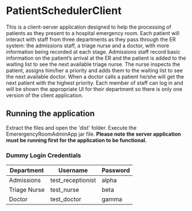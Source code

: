 # PatientSchedulerClient

This is a client-server application designed to help the processing of patients as they present to a hospital emergency room. Each patient will interact with staff from three departments as they pass through the ER system:  the admissions staff, a triage nurse and a doctor, with more information being recorded at each stage. Admissions staff record basic information on the patient’s arrival at the ER and the patient is added to the waiting list to see the next available triage nurse. The nurse inspects the patient, assigns him/her a priority  and adds them to the waiting list to see the next available doctor. When a doctor calls a patient he/she will get the next patient with the highest priority. Each member of staff can log in and will be shown the appropriate UI for their department so there is only one version of the client application.


## Running the application
Extract the files and open the 'dist' folder. Execute the EmerergencyRoomAdminApp jar file. 
__Please note the server application must be running first for the application to be functional.__

### Dummy Login Credentials

|Department|Username|Password|
|----|------|-------|
|Admissions|test_receptionist|alpha|
|Triage Nurse|test_nurse|beta|
|Doctor|test_doctor|gamma|
